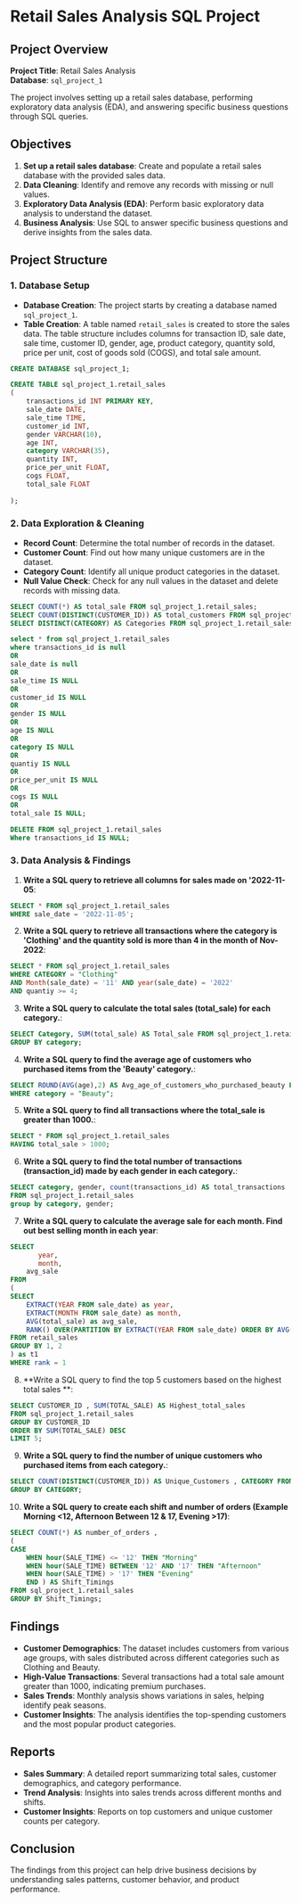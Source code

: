 # Retail Sales Analysis SQL Project

## Project Overview

**Project Title**: Retail Sales Analysis  
**Database**: `sql_project_1`

 The project involves setting up a retail sales database, performing exploratory data analysis (EDA), and answering specific business questions through SQL queries. 

## Objectives

1. **Set up a retail sales database**: Create and populate a retail sales database with the provided sales data.
2. **Data Cleaning**: Identify and remove any records with missing or null values.
3. **Exploratory Data Analysis (EDA)**: Perform basic exploratory data analysis to understand the dataset.
4. **Business Analysis**: Use SQL to answer specific business questions and derive insights from the sales data.

## Project Structure

### 1. Database Setup

- **Database Creation**: The project starts by creating a database named `sql_project_1`.
- **Table Creation**: A table named `retail_sales` is created to store the sales data. The table structure includes columns for transaction ID, sale date, sale time, customer ID, gender, age, product category, quantity sold, price per unit, cost of goods sold (COGS), and total sale amount.

```sql
CREATE DATABASE sql_project_1;

CREATE TABLE sql_project_1.retail_sales
(
    transactions_id INT PRIMARY KEY,
    sale_date DATE,	
    sale_time TIME,
    customer_id INT,	
    gender VARCHAR(10),
    age INT,
    category VARCHAR(35),
    quantity INT,
    price_per_unit FLOAT,	
    cogs FLOAT,
    total_sale FLOAT
 
);
```

### 2. Data Exploration & Cleaning

- **Record Count**: Determine the total number of records in the dataset.
- **Customer Count**: Find out how many unique customers are in the dataset.
- **Category Count**: Identify all unique product categories in the dataset.
- **Null Value Check**: Check for any null values in the dataset and delete records with missing data.

 ```sql
SELECT COUNT(*) AS total_sale FROM sql_project_1.retail_sales;
SELECT COUNT(DISTINCT(CUSTOMER_ID)) AS total_customers FROM sql_project_1.retail_sales;
SELECT DISTINCT(CATEGORY) AS Categories FROM sql_project_1.retail_sales;

select * from sql_project_1.retail_sales
where transactions_id is null
OR
sale_date is null	
OR
sale_time IS NULL
OR
customer_id IS NULL
OR
gender IS NULL
OR
age	IS NULL
OR
category IS NULL
OR
quantiy IS NULL
OR
price_per_unit IS NULL
OR
cogs IS NULL
OR
total_sale IS NULL;

DELETE FROM sql_project_1.retail_sales
Where transactions_id IS NULL;
```

### 3. Data Analysis & Findings

1. **Write a SQL query to retrieve all columns for sales made on '2022-11-05**:
```sql
SELECT * FROM sql_project_1.retail_sales
WHERE sale_date = '2022-11-05';
```

2. **Write a SQL query to retrieve all transactions where the category is 'Clothing' and the quantity sold is more than 4 in the month of Nov-2022**:
```sql
SELECT * FROM sql_project_1.retail_sales
WHERE CATEGORY = "Clothing" 
AND Month(sale_date) = '11' AND year(sale_date) = '2022'
AND quantiy >= 4;
```

3. **Write a SQL query to calculate the total sales (total_sale) for each category.**:
```sql
SELECT Category, SUM(total_sale) AS Total_sale FROM sql_project_1.retail_sales
GROUP BY category;
```

4. **Write a SQL query to find the average age of customers who purchased items from the 'Beauty' category.**:
```sql
SELECT ROUND(AVG(age),2) AS Avg_age_of_customers_who_purchased_beauty FROM sql_project_1.retail_sales
WHERE category = "Beauty";
```

5. **Write a SQL query to find all transactions where the total_sale is greater than 1000.**:
```sql
SELECT * FROM sql_project_1.retail_sales
HAVING total_sale > 1000;
```

6. **Write a SQL query to find the total number of transactions (transaction_id) made by each gender in each category.**:
```sql
SELECT category, gender, count(transactions_id) AS total_transactions
FROM sql_project_1.retail_sales
group by category, gender;
```

7. **Write a SQL query to calculate the average sale for each month. Find out best selling month in each year**:
```sql
SELECT 
       year,
       month,
    avg_sale
FROM 
(    
SELECT 
    EXTRACT(YEAR FROM sale_date) as year,
    EXTRACT(MONTH FROM sale_date) as month,
    AVG(total_sale) as avg_sale,
    RANK() OVER(PARTITION BY EXTRACT(YEAR FROM sale_date) ORDER BY AVG(total_sale) DESC) as rank
FROM retail_sales
GROUP BY 1, 2
) as t1
WHERE rank = 1
```

8. **Write a SQL query to find the top 5 customers based on the highest total sales **:
```sql
SELECT CUSTOMER_ID , SUM(TOTAL_SALE) AS Highest_total_sales
FROM sql_project_1.retail_sales
GROUP BY CUSTOMER_ID
ORDER BY SUM(TOTAL_SALE) DESC
LIMIT 5;
```

9. **Write a SQL query to find the number of unique customers who purchased items from each category.**:
```sql
SELECT COUNT(DISTINCT(CUSTOMER_ID)) AS Unique_Customers , CATEGORY FROM sql_project_1.retail_sales
GROUP BY CATEGORY;
```

10. **Write a SQL query to create each shift and number of orders (Example Morning <12, Afternoon Between 12 & 17, Evening >17)**:
```sql
SELECT COUNT(*) AS number_of_orders ,
(
CASE 
    WHEN hour(SALE_TIME) <= '12' THEN "Morning"
    WHEN hour(SALE_TIME) BETWEEN '12' AND '17' THEN "Afternoon"
	WHEN hour(SALE_TIME) > '17' THEN "Evening" 
	END ) AS Shift_Timings
FROM sql_project_1.retail_sales
GROUP BY Shift_Timings;
```

## Findings

- **Customer Demographics**: The dataset includes customers from various age groups, with sales distributed across different categories such as Clothing and Beauty.
- **High-Value Transactions**: Several transactions had a total sale amount greater than 1000, indicating premium purchases.
- **Sales Trends**: Monthly analysis shows variations in sales, helping identify peak seasons.
- **Customer Insights**: The analysis identifies the top-spending customers and the most popular product categories.

## Reports

- **Sales Summary**: A detailed report summarizing total sales, customer demographics, and category performance.
- **Trend Analysis**: Insights into sales trends across different months and shifts.
- **Customer Insights**: Reports on top customers and unique customer counts per category.

## Conclusion

 The findings from this project can help drive business decisions by understanding sales patterns, customer behavior, and product performance.

